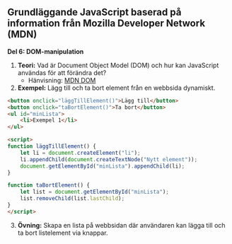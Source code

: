 ## Grundläggande JavaScript baserad på information från Mozilla Developer Network (MDN)

**Del 6: DOM-manipulation**
1. **Teori:** Vad är Document Object Model (DOM) och hur kan JavaScript användas för att förändra det?
   - Hänvisning: [MDN DOM](https://developer.mozilla.org/sv-SE/docs/Web/API/Document_Object_Model/Introduction)
2. **Exempel:** Lägg till och ta bort element från en webbsida dynamiskt.
```html
<button onclick="läggTillElement()">Lägg till</button>
<button onclick="taBortElement()">Ta bort</button>
<ul id="minLista">
    <li>Exempel 1</li>
</ul>

<script>
function läggTillElement() {
    let li = document.createElement("li");
    li.appendChild(document.createTextNode("Nytt element"));
    document.getElementById("minLista").appendChild(li);
}

function taBortElement() {
    let list = document.getElementById("minLista");
    list.removeChild(list.lastChild);
}
</script>
```
3. **Övning:** Skapa en lista på webbsidan där användaren kan lägga till och ta bort listelement via knappar.
